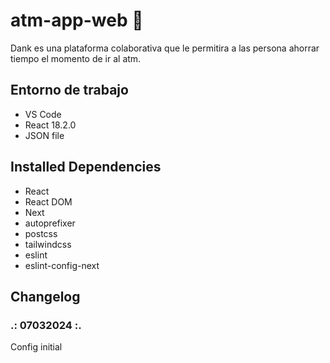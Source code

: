 # atm-app-web :atm:

Dank es una plataforma colaborativa que le permitira a las persona ahorrar tiempo el momento de ir al atm.


## Entorno de trabajo

- VS Code
- React 18.2.0
- JSON file


Installed Dependencies
-

- React
- React DOM
- Next
- autoprefixer
- postcss
- tailwindcss
- eslint
- eslint-config-next


## Changelog

### .: 07032024 :.

Config initial